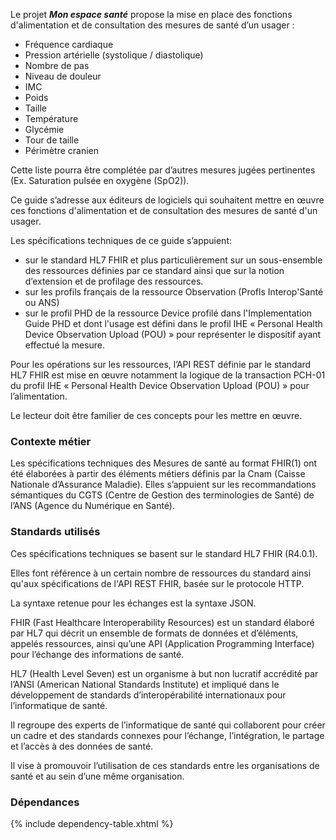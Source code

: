 Le projet ***Mon espace santé*** propose la mise en place des fonctions d'alimentation et de consultation des mesures de santé d’un usager : 

* Fréquence cardiaque
* Pression artérielle (systolique / diastolique)
* Nombre de pas
* Niveau de douleur
* IMC
* Poids
* Taille
* Température
* Glycémie
* Tour de taille
* Périmètre cranien

Cette liste pourra être complétée par d’autres mesures jugées pertinentes (Ex. Saturation pulsée en oxygène (SpO2)).  

Ce guide s’adresse aux éditeurs de logiciels qui souhaitent mettre en œuvre ces fonctions d'alimentation et de consultation des mesures de santé d'un usager.  

Les spécifications techniques de ce guide s’appuient:

* sur le standard HL7 FHIR et plus particulièrement sur un sous-ensemble des ressources définies par ce standard ainsi que sur la notion d’extension et de profilage des ressources.  
* sur les profils français de la ressource Observation (Profls Interop'Santé ou ANS)
* sur le profil PHD de la ressource Device profilé dans l'Implementation Guide PHD et dont l'usage est défini dans le profil IHE « Personal Health Device Observation Upload (POU) » pour représenter le dispositif ayant effectué la mesure.  
  
Pour les opérations sur les ressources, l’API REST définie par le standard HL7 FHIR est mise en œuvre notamment la logique de la transaction PCH-01 du profil IHE « Personal Health Device Observation Upload (POU) » pour l’alimentation.  

Le lecteur doit être familier de ces concepts pour les mettre en œuvre. 
  
### Contexte métier

Les spécifications techniques des Mesures de santé au format FHIR(1) ont été élaborées à partir des éléments métiers définis par la Cnam (Caisse Nationale d’Assurance Maladie). Elles s’appuient sur les recommandations sémantiques du CGTS (Centre de Gestion des terminologies de Santé) de l’ANS (Agence du Numérique en Santé).
  
### Standards utilisés

Ces spécifications techniques se basent sur le standard HL7 FHIR (R4.0.1).  
  
Elles font référence à un certain nombre de ressources du standard ainsi qu'aux spécifications de l'API REST FHIR, basée sur le protocole HTTP.  
  
La syntaxe retenue pour les échanges est la syntaxe JSON.  
  
FHIR (Fast Healthcare Interoperability Resources) est un standard élaboré par HL7 qui décrit un ensemble de formats de données et d’éléments, appelés ressources, ainsi qu’une API (Application Programming Interface) pour l’échange des informations de santé.  
  
HL7 (Health Level Seven) est un organisme à but non lucratif accrédité par l’ANSI (American National Standards Institute) et impliqué dans le développement de standards d’interopérabilité internationaux pour l’informatique de santé.  

Il regroupe des experts de l’informatique de santé qui collaborent pour créer un cadre et des standards connexes pour l’échange, l’intégration, le partage et l’accès à des données de santé.  

Il vise à promouvoir l’utilisation de ces standards entre les organisations de santé et au sein d’une même organisation.  
  
### Dépendances

{% include dependency-table.xhtml %}
